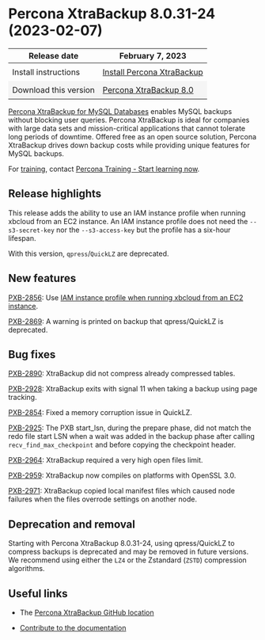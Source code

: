 # Percona XtraBackup 8.0.31-24 (2023-02-07)

<style>
    table {
        width=50%';
        font-family: Chivo, Colfax, Franziska, Helvetica, Arial, sans-serif;
    }
    table td {
        border: 0px;
        padding: 8px;
    }
    tr:nth-child(even){
        background-color:#f5f5f5
    }
</style>

| Release date | February 7, 2023 |
|---|---|
| Install instructions | [Install Percona XtraBackup](https://www.percona.com/doc/percona-xtrabackup/8.0/installation.html) |
| Download this version | [Percona XtraBackup 8.0](https://www.percona.com/downloads/Percona-XtraBackup-LATEST/) |

[Percona XtraBackup for MySQL Databases](https://www.percona.com/software/mysql-database/percona-xtrabackup) enables MySQL backups without blocking user queries. Percona XtraBackup is ideal for companies with large data sets and mission-critical applications that cannot tolerate long periods of downtime. Offered free as an open source solution, Percona XtraBackup drives down backup costs while providing unique features for MySQL backups.

For [training](https://www.percona.com/training), contact [Percona Training - Start learning now](https://learn.percona.com/contact-me).

## Release highlights

This release adds the ability to use an IAM instance profile when running xbcloud from an EC2 instance. An IAM instance profile does not need the `--s3-secret-key` nor the `--s3-access-key` but the profile has a six-hour lifespan.

With this version, `qpress`/`QuickLZ` are deprecated. 

## New features

[PXB-2856](https://jira.percona.com/browse/PXB-2856): Use [IAM instance profile when running xbcloud from an EC2 instance](docs/xbcloud/xbcloud-iam-profile.md).

[PXB-2869](https://jira.percona.com/browse/PXB-2869): A warning is printed on backup that qpress/QuickLZ is deprecated.

## Bug fixes

[PXB-2890](https://jira.percona.com/browse/PXB-2890): XtraBackup did not compress already compressed tables.

[PXB-2928](https://jira.percona.com/browse/PXB-2928): XtraBackup exits with signal 11 when taking a backup using page tracking.

[PXB-2854](https://jira.percona.com/browse/PXB-2854): Fixed a memory corruption issue in QuickLZ.

[PXB-2925](https://jira.percona.com/browse/PXB-2925): The PXB start_lsn, during the prepare phase, did not match the redo file start LSN when a wait was added in the backup phase after calling `recv_find_max_checkpoint` and before copying the checkpoint header.

[PXB-2964](https://jira.percona.com/browse/PXB-2964): XtraBackup required a very high open files limit.

[PXB-2959](https://jira.percona.com/browse/PXB-2959): XtraBackup now compiles on platforms with OpenSSL 3.0.

[PXB-2971](https://jira.percona.com/browse/PXB-2971): XtraBackup copied local manifest files which caused node failures when the files overrode settings on another node.

## Deprecation and removal

Starting with Percona XtraBackup 8.0.31-24, using qpress/QuickLZ to compress backups is deprecated and may be removed in future versions. We recommend using either the `LZ4` or the Zstandard (`ZSTD`) compression algorithms.

## Useful links

* The [Percona XtraBackup GitHub location](https://github.com/percona/percona-xtrabackup)

* [Contribute to the documentation](https://github.com/percona/pxb-docs/blob/8.0/contributing.md)
